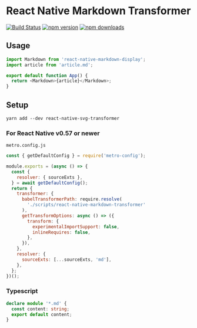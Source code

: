 # React Native Markdown Transformer

[![Build Status](https://travis-ci.org/roadmanfong/react-native-markdown-transformer.svg?branch=master)](https://travis-ci.org/roadmanfong/react-native-markdown-transformer) [![npm version](https://img.shields.io/npm/v/react-native-markdown-transformer.svg?style=flat-square)](https://www.npmjs.com/package/react-native-markdown-transformer) [![npm downloads](https://img.shields.io/npm/dm/react-native-markdown-transformer.svg?style=flat-square)](https://www.npmjs.com/package/react-native-markdown-transformer)

## Usage

```js
import Markdown from 'react-native-markdown-display';
import article from 'article.md';

export default function App() {
  return <Markdown>{article}</Markdown>;
}
```

## Setup

```shell
yarn add --dev react-native-svg-transformer
```

### For React Native v0.57 or newer

`metro.config.js`

```js
const { getDefaultConfig } = require('metro-config');

module.exports = (async () => {
  const {
    resolver: { sourceExts },
  } = await getDefaultConfig();
  return {
    transformer: {
      babelTransformerPath: require.resolve(
        './scripts/react-native-markdown-transformer'
      ),
      getTransformOptions: async () => ({
        transform: {
          experimentalImportSupport: false,
          inlineRequires: false,
        },
      }),
    },
    resolver: {
      sourceExts: [...sourceExts, 'md'],
    },
  };
})();
```

### Typescript

```ts
declare module '*.md' {
  const content: string;
  export default content;
}
```
